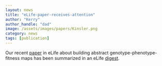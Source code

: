 ```yaml
---
layout: news
title: "eLife-paper-receives-attention"
author: "Kerry"
author_handle: "dad"
image: /assets/images/papers/Kinsler.png
category: news
tags: [publication]
---
```

Our recent [paper] in eLife about building abstract genotype-phenotype-fitness maps has been summarized in an eLife [digest].

[paper]: https://elifesciences.org/articles/61271
[digest]: https://elifesciences.org/digests/61271/hidden-diversity?utm_source=facebook&utm_medium=social
